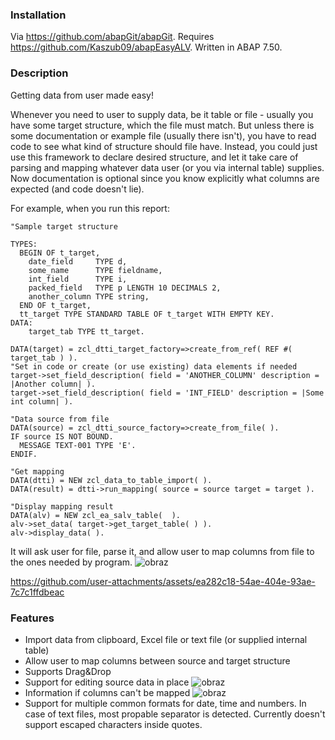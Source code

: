 
### Installation
Via https://github.com/abapGit/abapGit. Requires https://github.com/Kaszub09/abapEasyALV. Written in ABAP 7.50.

### Description
Getting data from user made easy! 

Whenever you need to user to supply data, be it table or file - usually you have some target structure, which the file must match. But unless there is some documentation or example file (usually there isn't), you have to read code to see what kind of structure should file have. Instead, you could just use this framework to declare desired structure, and let it take care of parsing and mapping whatever data user (or you via internal table) supplies. Now documentation is optional since you know explicitly what columns are expected (and code doesn't lie).

For example, when you run this report:
```abap
"Sample target structure

TYPES:
  BEGIN OF t_target,
    date_field     TYPE d,
    some_name      TYPE fieldname,
    int_field      TYPE i,
    packed_field   TYPE p LENGTH 10 DECIMALS 2,
    another_column TYPE string,
  END OF t_target,
  tt_target TYPE STANDARD TABLE OF t_target WITH EMPTY KEY.
DATA:
    target_tab TYPE tt_target.

DATA(target) = zcl_dtti_target_factory=>create_from_ref( REF #( target_tab ) ).
"Set in code or create (or use existing) data elements if needed
target->set_field_description( field = 'ANOTHER_COLUMN' description = |Another column| ).
target->set_field_description( field = 'INT_FIELD' description = |Some int column| ).

"Data source from file
DATA(source) = zcl_dtti_source_factory=>create_from_file( ).
IF source IS NOT BOUND.
  MESSAGE TEXT-001 TYPE 'E'.
ENDIF.

"Get mapping
DATA(dtti) = NEW zcl_data_to_table_import( ).
DATA(result) = dtti->run_mapping( source = source target = target ).

"Display mapping result
DATA(alv) = NEW zcl_ea_salv_table(  ).
alv->set_data( target->get_target_table( ) ).
alv->display_data( ).
```
It will ask user for file, parse it, and allow user to map columns from file to the ones needed by program.
![obraz](https://github.com/user-attachments/assets/339c9267-4a47-4f21-a1c0-ecff5e543d24)

https://github.com/user-attachments/assets/ea282c18-54ae-404e-93ae-7c7c1ffdbeac


### Features
- Import data from clipboard, Excel file or text file (or supplied internal table)
- Allow user to map columns between source and target structure
- Supports Drag&Drop
- Support for editing source data in place
![obraz](https://github.com/user-attachments/assets/5d4dfe93-5dbc-4da4-9436-2bd9cbd2194a)
- Information if columns can't be mapped
![obraz](https://github.com/user-attachments/assets/4a8ace6f-3a8a-4f21-ac18-fc57df5f6f9e)
- Support for multiple common formats for date, time and numbers. In case of text files, most propable separator is detected. Currently doesn't support escaped characters inside quotes.

